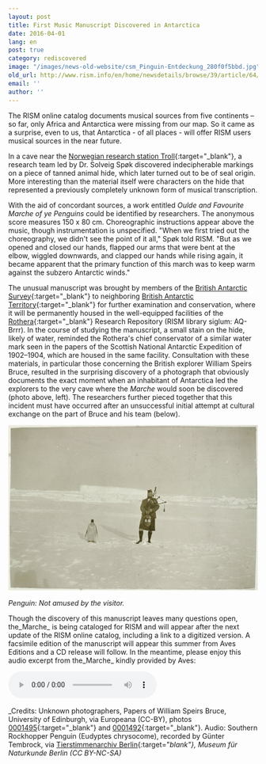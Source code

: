 ```yaml
---
layout: post
title: First Music Manuscript Discovered in Antarctica
date: 2016-04-01
lang: en
post: true
category: rediscovered
image: "/images/news-old-website/csm_Pinguin-Entdeckung_280f0f5bbd.jpg"
old_url: http://www.rism.info/en/home/newsdetails/browse/39/article/64/first-music-manuscript-discovered-in-antarctica.html
email: ''
author: ''
---
```


The RISM online catalog documents musical sources from five continents – so far, only Africa and Antarctica were missing from our map. So it came as a surprise, even to us, that Antarctica - of all places - will offer RISM users musical sources in the near future.

In a cave near the [Norwegian research station Troll](http://www.npolar.no/en/about-us/stations-vessels/troll/index.html){:target="_blank"}, a research team led by Dr. Solveig Spøk discovered indecipherable markings on a piece of tanned animal hide, which later turned out to be of seal origin. More interesting than the material itself were characters on the hide that represented a previously completely unknown form of musical transcription.

With the aid of concordant sources, a work entitled _Oulde and Favourite Marche of ye Penguins_ could be identified by researchers. The anonymous score measures 150 x 80 cm. Choreographic instructions appear above the music, though instrumentation is unspecified. "When we first tried out the choreography, we didn't see the point of it all," Spøk told RISM. "But as we opened and closed our hands, flapped our arms that were bent at the elbow, wiggled downwards, and clapped our hands while rising again, it became apparent that the primary function of this march was to keep warm against the subzero Antarctic winds."

The unusual manuscript was brought by members of the [British Antarctic Survey](https://www.bas.ac.uk/about/antarctica/){:target="_blank"} to neighboring [British Antarctic Territory](https://www.gov.uk/government/world/organisations/british-antarctic-territory){:target="_blank"} for further examination and conservation, where it will be permanently housed in the well-equipped facilities of the [Rothera](https://www.bas.ac.uk/polar-operations/sites-and-facilities/facility/rothera/){:target="_blank"} Research Repository (RISM library siglum: AQ-Brrr). In the course of studying the manuscript, a small stain on the hide, likely of water, reminded the Rothera's chief conservator of a similar water mark seen in the papers of the Scottish National Antarctic Expedition of 1902–1904, which are housed in the same facility. Consultation with these materials, in particular those concerning the British explorer William Speirs Bruce, resulted in the surprising discovery of a photograph that obviously documents the exact moment when an inhabitant of Antarctica led the explorers to the very cave where the _Marche_ would soon be discovered (photo above, left). The researchers further pieced together that this incident must have occurred after an unsuccessful initial attempt at cultural exchange on the part of Bruce and his team (below).


![Not amused](/resources-old-website/news/Pinguin-Entdeckung_2.JPG)

_Penguin: Not amused by the visitor._

Though the discovery of this manuscript leaves many questions open, the_Marche_ is being cataloged for RISM and will appear after the next update of the RISM online catalog, including a link to a digitized version. A facsimile edition of the manuscript will appear this summer from Aves Editions and a CD release will follow. In the meantime, please enjoy this audio excerpt from the_Marche_ kindly provided by Aves:

<audio controls>
<source src="http://www.tierstimmenarchiv.de/recordings/0300_Felsenpinguin_Gruppe_short.mp3" type="audio/mpeg">
Your browser does not support the audio element.
</source></audio>

_Credits: Unknown photographers, Papers of William Speirs Bruce, University of Edinburgh, via Europeana (CC-BY), photos [0001495](http://europeana.eu/portal/record/9200271/BibliographicResource_3000058904671.html){:target="_blank"} and [0001492](http://www.europeana.eu/portal/record/9200271/BibliographicResource_3000058904679.html){:target="_blank"}. Audio: Southern Rockhopper Penguin (Eudyptes chrysocome), recorded by Günter Tembrock, via [Tierstimmenarchiv Berlin](http://www.tierstimmenarchiv.de/){:target="_blank"}, Museum für Naturkunde Berlin (CC BY-NC-SA)_